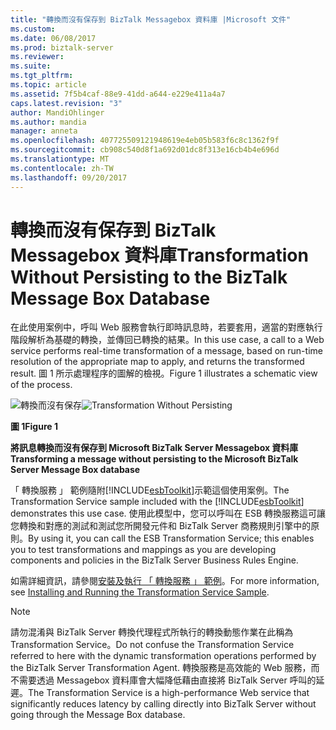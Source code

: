 ```yaml
---
title: "轉換而沒有保存到 BizTalk Messagebox 資料庫 |Microsoft 文件"
ms.custom: 
ms.date: 06/08/2017
ms.prod: biztalk-server
ms.reviewer: 
ms.suite: 
ms.tgt_pltfrm: 
ms.topic: article
ms.assetid: 7f5b4caf-88e9-41dd-a644-e229e411a4a7
caps.latest.revision: "3"
author: MandiOhlinger
ms.author: mandia
manager: anneta
ms.openlocfilehash: 407725509121948619e4eb05b583f6c8c1362f9f
ms.sourcegitcommit: cb908c540d8f1a692d01dc8f313e16cb4b4e696d
ms.translationtype: MT
ms.contentlocale: zh-TW
ms.lasthandoff: 09/20/2017
---
```

# <a name="transformation-without-persisting-to-the-biztalk-message-box-database"></a><span data-ttu-id="ef12b-102">轉換而沒有保存到 BizTalk Messagebox 資料庫</span><span class="sxs-lookup"><span data-stu-id="ef12b-102">Transformation Without Persisting to the BizTalk Message Box Database</span></span>
<span data-ttu-id="ef12b-103">在此使用案例中，呼叫 Web 服務會執行即時訊息時，若要套用，適當的對應執行階段解析為基礎的轉換，並傳回已轉換的結果。</span><span class="sxs-lookup"><span data-stu-id="ef12b-103">In this use case, a call to a Web service performs real-time transformation of a message, based on run-time resolution of the appropriate map to apply, and returns the transformed result.</span></span> <span data-ttu-id="ef12b-104">圖 1 所示處理程序的圖解的檢視。</span><span class="sxs-lookup"><span data-stu-id="ef12b-104">Figure 1 illustrates a schematic view of the process.</span></span>  
  
 <span data-ttu-id="ef12b-105">![轉換而沒有保存](../esb-toolkit/media/ch3-transformationwithout.gif "Ch3 TransformationWithout")</span><span class="sxs-lookup"><span data-stu-id="ef12b-105">![Transformation Without Persisting](../esb-toolkit/media/ch3-transformationwithout.gif "Ch3-TransformationWithout")</span></span>  
  
 <span data-ttu-id="ef12b-106">**圖 1**</span><span class="sxs-lookup"><span data-stu-id="ef12b-106">**Figure 1**</span></span>  
  
 <span data-ttu-id="ef12b-107">**將訊息轉換而沒有保存到 Microsoft BizTalk Server Messagebox 資料庫**</span><span class="sxs-lookup"><span data-stu-id="ef12b-107">**Transforming a message without persisting to the Microsoft BizTalk Server Message Box database**</span></span>  
  
 <span data-ttu-id="ef12b-108">「 轉換服務 」 範例隨附[!INCLUDE[esbToolkit](../includes/esbtoolkit-md.md)]示範這個使用案例。</span><span class="sxs-lookup"><span data-stu-id="ef12b-108">The Transformation Service sample included with the [!INCLUDE[esbToolkit](../includes/esbtoolkit-md.md)] demonstrates this use case.</span></span> <span data-ttu-id="ef12b-109">使用此模型中，您可以呼叫在 ESB 轉換服務這可讓您轉換和對應的測試和測試您所開發元件和 BizTalk Server 商務規則引擎中的原則。</span><span class="sxs-lookup"><span data-stu-id="ef12b-109">By using it, you can call the ESB Transformation Service; this enables you to test transformations and mappings as you are developing components and policies in the BizTalk Server Business Rules Engine.</span></span>  
  
 <span data-ttu-id="ef12b-110">如需詳細資訊，請參閱[安裝及執行 「 轉換服務 」 範例](../esb-toolkit/installing-and-running-the-transformation-service-sample.md)。</span><span class="sxs-lookup"><span data-stu-id="ef12b-110">For more information, see [Installing and Running the Transformation Service Sample](../esb-toolkit/installing-and-running-the-transformation-service-sample.md).</span></span>  
  
> [!NOTE]
>  <span data-ttu-id="ef12b-111">請勿混淆與 BizTalk Server 轉換代理程式所執行的轉換動態作業在此稱為 Transformation Service。</span><span class="sxs-lookup"><span data-stu-id="ef12b-111">Do not confuse the Transformation Service referred to here with the dynamic transformation operations performed by the BizTalk Server Transformation Agent.</span></span> <span data-ttu-id="ef12b-112">轉換服務是高效能的 Web 服務，而不需要透過 Messagebox 資料庫會大幅降低藉由直接將 BizTalk Server 呼叫的延遲。</span><span class="sxs-lookup"><span data-stu-id="ef12b-112">The Transformation Service is a high-performance Web service that significantly reduces latency by calling directly into BizTalk Server without going through the Message Box database.</span></span>